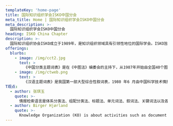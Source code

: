 ```yaml
---
templateKey: 'home-page'
title: 国际知识组织学会ISKO中国分会
meta_title: Home | 国际知识组织学会ISKO中国分会
meta_description: >-
  国际知识组织学会ISKO中国分会
heading: ISKO China Chapter
description: >-
  国际知识组织协会ISKO成立于1989年，是知识组织领域具有引领性地位的国际学会。ISKO旨在推进图书馆、数据库、词典和互联网等基于各种目的、各种形式的概念性知识组织工作。ISKOCN是ISKO中国分会的官方网站，旨在汇集华人知识组织学者和领域内优秀资源，促进知识组织的国内外交流与合作。
offerings:
  blurbs:
    - image: /img/cct2.jpg
      text: >
        《中国分类主题词表》是在《中图法》编委会的主持下，从1987年开始由全国40个图书情报单位共同参加编制，1994年出版的一部大型文献标引工具书。它是在《中图法》第三版（包括《资料法》第三版）和《汉语主题词表》（以下简称《汉表》）的基础上，为实现分类主题一体化标引，为机助标引、自动标引提供条件，降低标引难度，提高检索效率和标引工作效率，编制而成的分类检索语言和主题检索语言兼容互换的工具.
    - image: /img/ctweb.png
      text: >
        《汉语主题词表》是我国第一部大型综合性叙词表，1980 年6 月由中国科学技术情报研究所（现中国科学技术信息研究所）作为主持单位编制、科学技术文献出版社出版，包括自然科学和社会科学领域，共收词汇108 568 个。《汉语主题词表》是我国情报界与图书馆界20 世纪70 年代集体协作的智慧结晶。汉语主题词表（工程技术卷）》的重新编制是新时期我国图书情报界全国性大协作工程的成果，是网络在线编制叙词表的协同示范.
T观点:
  - author: 张琪玉
    quote: >-
      情报检索语言是体系分类法、组配分类法、标题法、单元词法、叙词法、关键词法以及各种代码体系和引证关系追溯法等的统称。
  - author: Birger Hjørland
    quote: >-
      Knowledge Organization (KO) is about activities such as document description, indexing and classification performed in libraries, databases, archives etc. 
---
```

